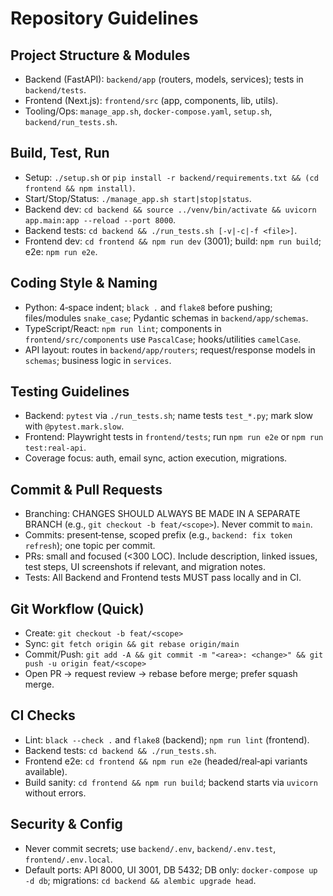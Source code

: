 # Repository Guidelines

## Project Structure & Modules
- Backend (FastAPI): `backend/app` (routers, models, services); tests in `backend/tests`.
- Frontend (Next.js): `frontend/src` (app, components, lib, utils).
- Tooling/Ops: `manage_app.sh`, `docker-compose.yaml`, `setup.sh`, `backend/run_tests.sh`.

## Build, Test, Run
- Setup: `./setup.sh` or `pip install -r backend/requirements.txt && (cd frontend && npm install)`.
- Start/Stop/Status: `./manage_app.sh start|stop|status`.
- Backend dev: `cd backend && source ../venv/bin/activate && uvicorn app.main:app --reload --port 8000`.
- Backend tests: `cd backend && ./run_tests.sh [-v|-c|-f <file>]`.
- Frontend dev: `cd frontend && npm run dev` (3001); build: `npm run build`; e2e: `npm run e2e`.

## Coding Style & Naming
- Python: 4‑space indent; `black .` and `flake8` before pushing; files/modules `snake_case`; Pydantic schemas in `backend/app/schemas`.
- TypeScript/React: `npm run lint`; components in `frontend/src/components` use `PascalCase`; hooks/utilities `camelCase`.
- API layout: routes in `backend/app/routers`; request/response models in `schemas`; business logic in `services`.

## Testing Guidelines
- Backend: `pytest` via `./run_tests.sh`; name tests `test_*.py`; mark slow with `@pytest.mark.slow`.
- Frontend: Playwright tests in `frontend/tests`; run `npm run e2e` or `npm run test:real-api`.
- Coverage focus: auth, email sync, action execution, migrations.

## Commit & Pull Requests
- Branching: CHANGES SHOULD ALWAYS BE MADE IN A SEPARATE BRANCH (e.g., `git checkout -b feat/<scope>`). Never commit to `main`.
- Commits: present‑tense, scoped prefix (e.g., `backend: fix token refresh`); one topic per commit.
- PRs: small and focused (<300 LOC). Include description, linked issues, test steps, UI screenshots if relevant, and migration notes.
- Tests: All Backend and Frontend tests MUST pass locally and in CI.

## Git Workflow (Quick)
- Create: `git checkout -b feat/<scope>`
- Sync: `git fetch origin && git rebase origin/main`
- Commit/Push: `git add -A && git commit -m "<area>: <change>" && git push -u origin feat/<scope>`
- Open PR → request review → rebase before merge; prefer squash merge.

## CI Checks
- Lint: `black --check .` and `flake8` (backend); `npm run lint` (frontend).
- Backend tests: `cd backend && ./run_tests.sh`.
- Frontend e2e: `cd frontend && npm run e2e` (headed/real‑api variants available).
- Build sanity: `cd frontend && npm run build`; backend starts via `uvicorn` without errors.

## Security & Config
- Never commit secrets; use `backend/.env`, `backend/.env.test`, `frontend/.env.local`.
- Default ports: API 8000, UI 3001, DB 5432; DB only: `docker-compose up -d db`; migrations: `cd backend && alembic upgrade head`.
